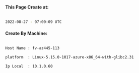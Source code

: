 
   
#### This Page Create at:

```bash

2022-08-27 - 07:00:09 UTC

```

#### Create By Machine:

```bash

Host Name : fv-az445-113

platform  : Linux-5.15.0-1017-azure-x86_64-with-glibc2.31

Ip Local  : 10.1.0.60

```

